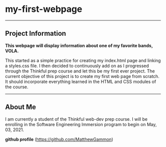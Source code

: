 # my-first-webpage
---

## Project Information
**This webpage will display information about one of my favorite bands, VOLA.**

This started as a simple practice for creating my index.html page and linking a styles.css file. 
I then decided to continuously add on as I progressed through the Thinkful prep course and let this be my first ever project. 
The current objective of this project is to create my first web page from scratch. It should incorporate everything learned in the HTML and CSS modules of the course.

---

## About Me
I am currently a student of the Thinkful web-dev prep course. I will be enrolling in the Software Engineering Immersion program to begin on May, 03, 2021. 

**github profile** (https://github.com/MatthewGammon)
